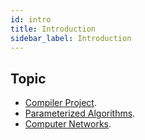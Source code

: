 ```yaml
---
id: intro
title: Introduction 
sidebar_label: Introduction
---
```


## Topic

* [Compiler Project](compiler_project/intro.md).
* [Parameterized Algorithms](pa/ch1.md).
* [Computer Networks](computer_networks/basic.md).